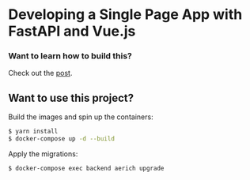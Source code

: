 # Developing a Single Page App with FastAPI and Vue.js

### Want to learn how to build this?

Check out the [post](https://testdriven.io/blog/developing-a-single-page-app-with-fastapi-and-vuejs).

## Want to use this project?

Build the images and spin up the containers:

```sh
$ yarn install
$ docker-compose up -d --build
```

Apply the migrations:

```sh
$ docker-compose exec backend aerich upgrade
```